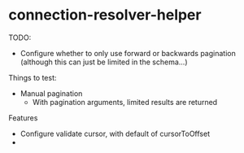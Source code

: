 # connection-resolver-helper

TODO:

- Configure whether to only use forward or backwards pagination (although this can just be limited in the schema...)

Things to test:

- Manual pagination
  - With pagination arguments, limited results are returned

Features

- Configure validate cursor, with default of cursorToOffset
-

